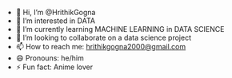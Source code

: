 - 👋 Hi, I’m @HrithikGogna
- 👀 I’m interested in DATA
- 🌱 I’m currently learning MACHINE LEARNING in DATA SCIENCE
- 💞️ I’m looking to collaborate on a data science project
- 📫 How to reach me: hrithikgogna2000@gmail.com
- 😄 Pronouns: he/him
- ⚡ Fun fact: Anime lover

<!---
HrithikGogna/HrithikGogna is a ✨ special ✨ repository because its `README.md` (this file) appears on your GitHub profile.
You can click the Preview link to take a look at your changes.
--->
